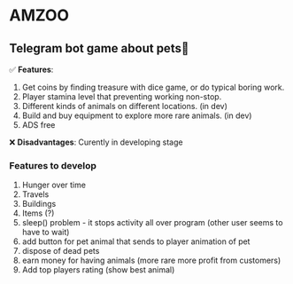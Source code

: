 # AMZOO

## Telegram bot game about pets🐇

:white_check_mark: **Features**: 
1. Get coins by finding treasure with dice game, or do typical boring work.
2. Player stamina level that preventing working non-stop.
3. Different kinds of animals on different locations. (in dev)
4. Build and buy equipment to explore more rare animals. (in dev)
5. ADS free

:x: **Disadvantages**: Curently in developing stage

### Features to develop
1. Hunger over time
2. Travels
3. Buildings
4. Items (?)
5. sleep() problem - it stops activity all over program (other user seems to have to wait)
6. add button for pet animal that sends to player animation of pet
7. dispose of dead pets
8. earn money for having animals (more rare more profit from customers)
9. Add top players rating (show best animal)

